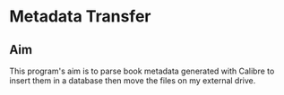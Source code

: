 # Metadata Transfer

## Aim
This program's aim is to parse book metadata generated with Calibre to insert them in a database then move the files on my external drive.